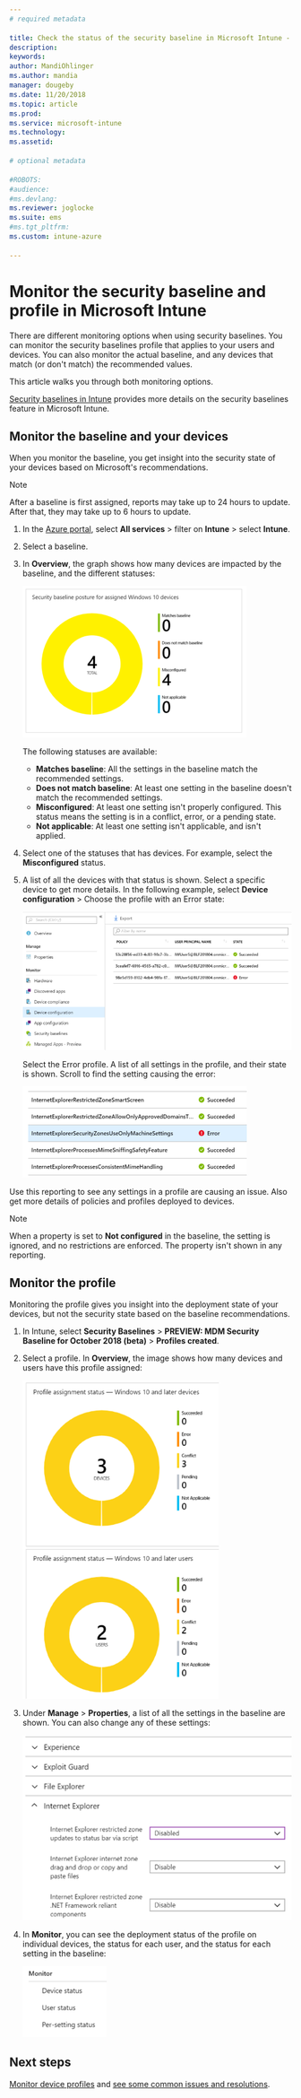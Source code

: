 ```yaml
---
# required metadata

title: Check the status of the security baseline in Microsoft Intune - Azure | Microsoft Docs
description: 
keywords:
author: MandiOhlinger 
ms.author: mandia
manager: dougeby
ms.date: 11/20/2018
ms.topic: article
ms.prod:
ms.service: microsoft-intune
ms.technology:
ms.assetid: 

# optional metadata

#ROBOTS:
#audience:
#ms.devlang:
ms.reviewer: joglocke
ms.suite: ems
#ms.tgt_pltfrm:
ms.custom: intune-azure

---
```


# Monitor the security baseline and profile in Microsoft Intune

There are different monitoring options when using security baselines. You can monitor the security baselines profile that applies to your users and devices. You can also monitor the actual baseline, and any devices that match (or don't match) the recommended values.

This article walks you through both monitoring options.

[Security baselines in Intune](security-baselines.md) provides more details on the security baselines feature in Microsoft Intune.

## Monitor the baseline and your devices

When you monitor the baseline, you get insight into the security state of your devices based on Microsoft's recommendations.

> [!NOTE]
> After a baseline is first assigned, reports may take up to 24 hours to update. After that, they may take up to 6 hours to update.

1. In the [Azure portal](https://portal.azure.com/), select **All services** > filter on **Intune** > select **Intune**.
2. Select a baseline.
3. In **Overview**, the graph shows how many devices are impacted by the baseline, and the different statuses:

    ![Check the status of the devices](./media/security-baselines-monitor/overview.png)

    The following statuses are available:

    - **Matches baseline**: All the settings in the baseline match the recommended settings.
    - **Does not match baseline**: At least one setting in the baseline doesn't match the recommended settings.
    - **Misconfigured**: At least one setting isn't properly configured. This status means the setting is in a conflict, error, or a pending state.
    - **Not applicable**: At least one setting isn't applicable, and isn't applied.

4. Select one of the statuses that has devices. For example, select the **Misconfigured** status.

5. A list of all the devices with that status is shown. Select a specific device to get more details. In the following example, select **Device configuration** > Choose the profile with an Error state:

    ![Check the status of the devices](./media/security-baselines-monitor/device-configuration-profile-list.png)

    Select the Error profile. A list of all settings in the profile, and their state is shown. Scroll to find the setting causing the error:

    ![See the setting causing the error](./media/security-baselines-monitor/profile-with-error-status.png)

Use this reporting to see any settings in a profile are causing an issue. Also get more details of policies and profiles deployed to devices.

> [!NOTE]
> When a property is set to **Not configured** in the baseline, the setting is ignored, and no restrictions are enforced. The property isn't shown in any reporting.

## Monitor the profile

Monitoring the profile gives you insight into the deployment state of your devices, but not the security state based on the baseline recommendations.

1. In Intune, select **Security Baselines** > **PREVIEW: MDM Security Baseline for October 2018 (beta)** > **Profiles created**.

2. Select a profile. In **Overview**, the image shows how many devices and users have this profile assigned:

    ![See how many devices and users are assigned the security baselines profile](./media/security-baselines-monitor/existing-profile-overview.png)

3. Under **Manage** > **Properties**, a list of all the settings in the baseline are shown. You can also change any of these settings:

    ![See and update settings in the security baselines profile](./media/security-baselines-monitor/manage-settings.png)

4. In **Monitor**, you can see the deployment status of the profile on individual devices, the status for each user, and the status for each setting in the baseline:

    ![See the different monitor options for a security baselines profile](./media/security-baselines-monitor/monitor-status-options.png)

## Next steps

[Monitor device profiles](device-profile-monitor.md) and [see some common issues and resolutions](device-profile-troubleshoot.md).
